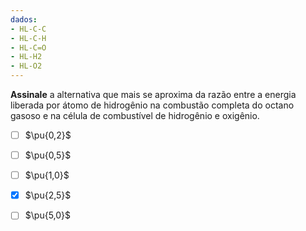 ```yaml
---
dados:
- HL-C-C
- HL-C-H
- HL-C=O
- HL-H2
- HL-O2 
---
```

**Assinale** a alternativa que mais se aproxima da razão entre a energia liberada por átomo de hidrogênio na combustão completa do octano gasoso e na célula de combustível de hidrogênio e oxigênio.

- [ ] $\pu{0,2}$
- [ ] $\pu{0,5}$    
- [ ] $\pu{1,0}$
- [x] $\pu{2,5}$    
- [ ] $\pu{5,0}$   


